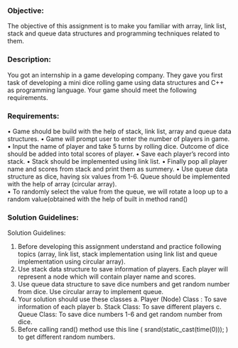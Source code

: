 ### Objective:

The objective of this assignment is to make you familiar with array, link list, stack and queue data structures and programming techniques related to them. 

### Description:

You got an internship in a game developing company. They gave you first task of developing a mini dice rolling game using data structures and C++ as programming language. Your game should meet the following requirements. 

### Requirements:

•	Game should be build with the help of stack, link list, array and queue data structures. 
•	Game will prompt user to enter the number of players in game.
•	Input the name of player and take 5 turns by rolling dice. Outcome of dice should be added into total scores of player. 
•	Save each player’s record into stack.
•	Stack should be implemented using link list. 
•	Finally pop all player name and scores from stack and print them as summery. 
•	Use queue data structure as dice, having six values from 1-6. Queue should be implemented with the help of array (circular array).  
•	To randomly select the value from the queue, we will rotate a loop up to a random value(obtained with the help of built in method rand()


### Solution Guidelines: 

Solution Guidelines: 
1)	Before developing this assignment understand and practice following topics (array, link list, stack implementation using link list and queue implementation using circular array).
2)	Use stack data structure to save information of players. Each player will represent a node which will contain player name and scores. 
3)	Use queue data structure to save dice numbers and get random number from dice. Use circular array to implement queue. 
4)	Your solution should use these classes
a.	Player (Node) Class : To save information of each player
b.	Stack Class: To save different players
c.	Queue Class:  To save dice numbers 1-6 and get random number from dice. 
5)	Before calling rand() method use this line ( srand(static_cast<int>(time(0))); ) to get different random numbers.
